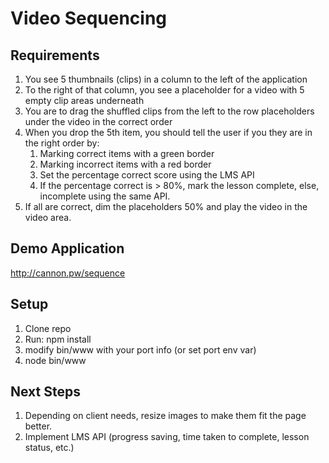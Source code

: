 # Video Sequencing 

## Requirements

1. You see 5 thumbnails (clips) in a column to the left of the application
2. To the right of that column, you see a placeholder for a video with 5 empty clip areas underneath
3. You are to drag the shuffled clips from the left to the row placeholders under the video in the correct order
4. When you drop the 5th item, you should tell the user if you they are in the right order by:
    1. Marking correct items with a green border
    2. Marking incorrect items with a red border
    3. Set the percentage correct score using the LMS API
    4. If the percentage correct is > 80%, mark the lesson complete, else, incomplete using the same API.
4. If all are correct, dim the placeholders 50% and play the video in the video area.

## Demo Application

http://cannon.pw/sequence

## Setup

1. Clone repo
2. Run: npm install
3. modify bin/www with your port info (or set port env var)
4. node bin/www

## Next Steps

1. Depending on client needs, resize images to make them fit the page better.
2. Implement LMS API (progress saving, time taken to complete, lesson status, etc.)